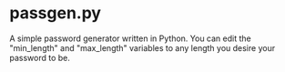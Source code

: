 # passgen.py
A simple password generator written in Python.
You can edit the "min_length" and "max_length" variables to any length you desire your password to be.
